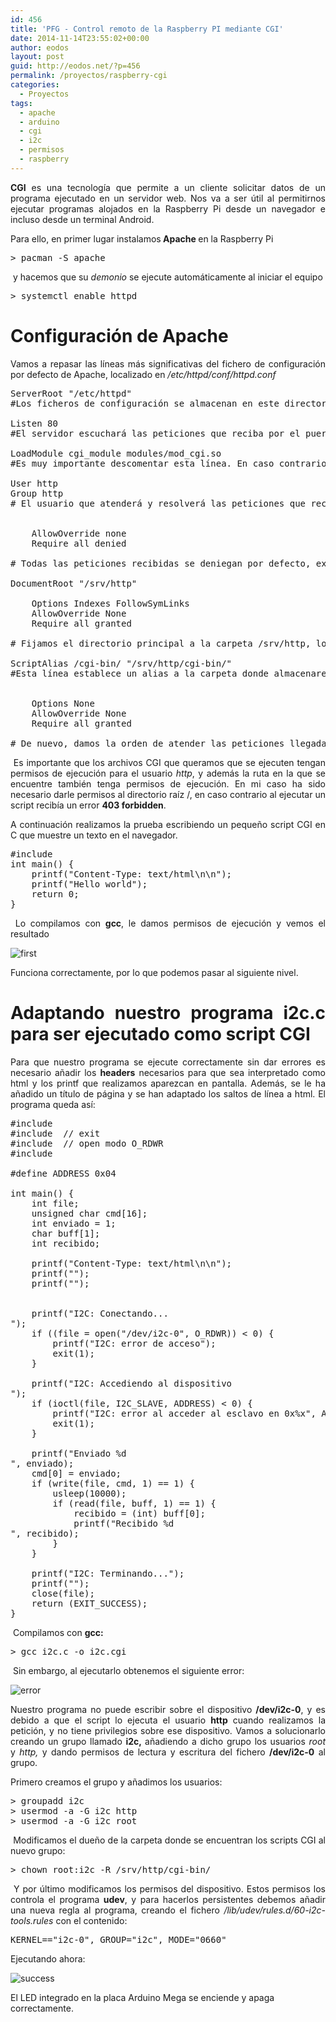 ```yaml
---
id: 456
title: 'PFG - Control remoto de la Raspberry PI mediante CGI'
date: 2014-11-14T23:55:02+00:00
author: eodos
layout: post
guid: http://eodos.net/?p=456
permalink: /proyectos/raspberry-cgi
categories:
  - Proyectos
tags:
  - apache
  - arduino
  - cgi
  - i2c
  - permisos
  - raspberry
---
```

<p style="text-align: justify;">
  <strong>CGI</strong> es una tecnología que permite a un cliente solicitar datos de un programa ejecutado en un servidor web. Nos va a ser útil al permitirnos ejecutar programas alojados en la Raspberry Pi desde un navegador e incluso desde un terminal Android.
</p>

<p style="text-align: justify;">
  Para ello, en primer lugar instalamos<strong> Apache </strong>en la Raspberry Pi
</p>

<pre class="lang:sh decode:true">> pacman -S apache</pre>

<p style="text-align: justify;">
   y hacemos que su <em>demonio </em>se ejecute automáticamente al iniciar el equipo
</p>

<pre class="lang:sh decode:true">> systemctl enable httpd</pre>

<h1 style="text-align: justify;">
  Configuración de Apache
</h1>

<p style="text-align: justify;">
  Vamos a repasar las líneas más significativas del fichero de configuración por defecto de Apache, localizado en <em>/etc/httpd/conf/httpd.conf</em>
</p>

<pre class="wrap:true lang:sh mark:7,8 decode:true">ServerRoot "/etc/httpd" 
#Los ficheros de configuración se almacenan en este directorio.

Listen 80 
#El servidor escuchará las peticiones que reciba por el puerto 80. Todo correcto.

LoadModule cgi_module modules/mod_cgi.so 
#Es muy importante descomentar esta línea. En caso contrario los script CGI que escribamos no se podrán ejecutar.

User http
Group http
# El usuario que atenderá y resolverá las peticiones que reciba Apache. Nos afectará más adelante.

<Directory />
    AllowOverride none
    Require all denied
</Directory>
# Todas las peticiones recibidas se deniegan por defecto, excepto para los casos definidos a continuación.

DocumentRoot "/srv/http"
<Directory "/srv/http">
    Options Indexes FollowSymLinks
    AllowOverride None
    Require all granted
</Directory>
# Fijamos el directorio principal a la carpeta /srv/http, lo cual significa que cuando nos dirijamos a http://domain.com/index.html estaremos abriendo el archivo index.html ubicado en esa carpeta. Además se le indica a Apache que atienda las peticiones que lleguen a esa ruta.

ScriptAlias /cgi-bin/ "/srv/http/cgi-bin/"
#Esta línea establece un alias a la carpeta donde almacenaremos los scripts en CGI y les da permisos de ejecución, necesarios para funcionar.

<Directory "/srv/http/cgi-bin">
    Options None
    AllowOverride None
    Require all granted
</Directory>
# De nuevo, damos la orden de atender las peticiones llegadas a este directorio.</pre>

<p style="text-align: justify;">
   Es importante que los archivos CGI que queramos que se ejecuten tengan permisos de ejecución para el usuario <em>http</em>, y además la ruta en la que se encuentre también tenga permisos de ejecución. En mi caso ha sido necesario darle permisos al directorio raíz /, en caso contrario al ejecutar un script recibía un error <strong>403 forbidden</strong>.
</p>

<p style="text-align: justify;">
  A continuación realizamos la prueba escribiendo un pequeño script CGI en C que muestre un texto en el navegador.
</p>

<pre class="lang:c decode:true">#include <stdio.h>
int main() {
    printf("Content-Type: text/html\n\n");
    printf("Hello world");
    return 0;
}</pre>

<p style="text-align: justify;">
   Lo compilamos con <b>gcc</b>, le damos permisos de ejecución y vemos el resultado
</p>

<img class="aligncenter wp-image-473 size-full" src="https://i2.wp.com/eodos.net/wp-content/uploads/2014/11/first.png?resize=453%2C116" alt="first" srcset="https://i2.wp.com/eodos.net/wp-content/uploads/2014/11/first.png?w=453&ssl=1 453w, https://i2.wp.com/eodos.net/wp-content/uploads/2014/11/first.png?resize=300%2C76&ssl=1 300w" sizes="(max-width: 453px) 100vw, 453px" data-recalc-dims="1" />

<p style="text-align: justify;">
  Funciona correctamente, por lo que podemos pasar al siguiente nivel.
</p>

<h1 style="text-align: justify;">
  Adaptando nuestro programa i2c.c para ser ejecutado como script CGI
</h1>

<p style="text-align: justify;">
  Para que nuestro programa se ejecute correctamente sin dar errores es necesario añadir los <strong>headers</strong> necesarios para que sea interpretado como html y los printf que realizamos aparezcan en pantalla. Además, se le ha añadido un título de página y se han adaptado los saltos de línea a html. El programa queda así:
</p>

<pre class="lang:c decode:true  ">#include <stdio.h>
#include <stdlib.h> // exit
#include <fcntl.h> // open modo O_RDWR
#include <linux/i2c-dev.h>

#define ADDRESS 0x04

int main() {
    int file;
    unsigned char cmd[16];
    int enviado = 1;
    char buff[1];
    int recibido;
    
    printf("Content-Type: text/html\n\n");
    printf("<html>");
    printf("<head><title>Test</title></head");
    printf("<body>");

    
    printf("I2C: Conectando...<br/>");
    if ((file = open("/dev/i2c-0", O_RDWR)) < 0) {
        printf("I2C: error de acceso");
        exit(1);
    }
    
    printf("I2C: Accediendo al dispositivo<br/>");
    if (ioctl(file, I2C_SLAVE, ADDRESS) < 0) {
        printf("I2C: error al acceder al esclavo en 0x%x", ADDRESS);
        exit(1);
    }
    
    printf("Enviado %d<br/>", enviado);
    cmd[0] = enviado;
    if (write(file, cmd, 1) == 1) {
        usleep(10000);
        if (read(file, buff, 1) == 1) {
            recibido = (int) buff[0];
            printf("Recibido %d<br/>", recibido);
        }
    }
    
    printf("I2C: Terminando...");
    printf("</html>");
    close(file);
    return (EXIT_SUCCESS);
}
</pre>

<p style="text-align: justify;">
   Compilamos con <strong>gcc:</strong>
</p>

<pre class="lang:sh decode:true ">> gcc i2c.c -o i2c.cgi</pre>

<p style="text-align: justify;">
   Sin embargo, al ejecutarlo obtenemos el siguiente error:
</p>

<img class="aligncenter wp-image-475 size-full" src="https://i2.wp.com/eodos.net/wp-content/uploads/2014/11/error.png?resize=425%2C135" alt="error" srcset="https://i2.wp.com/eodos.net/wp-content/uploads/2014/11/error.png?w=425&ssl=1 425w, https://i2.wp.com/eodos.net/wp-content/uploads/2014/11/error.png?resize=300%2C95&ssl=1 300w" sizes="(max-width: 425px) 100vw, 425px" data-recalc-dims="1" />

<p style="text-align: justify;">
  Nuestro programa no puede escribir sobre el dispositivo <strong>/dev/i2c-0</strong>, y es debido a que el script lo ejecuta el usuario <strong>http</strong> cuando realizamos la petición, y no tiene privilegios sobre ese dispositivo. Vamos a solucionarlo creando un grupo llamado <strong>i2c, </strong>añadiendo a dicho grupo los usuarios <em>root</em> y <em>http, </em>y dando permisos de lectura y escritura del fichero <strong>/dev/i2c-0</strong> al grupo.
</p>

<p style="text-align: justify;">
  Primero creamos el grupo y añadimos los usuarios:
</p>

<pre class="lang:sh decode:true ">> groupadd i2c
> usermod -a -G i2c http
> usermod -a -G i2c root</pre>

<p style="text-align: justify;">
   Modificamos el dueño de la carpeta donde se encuentran los scripts CGI al nuevo grupo:
</p>

<pre class="lang:sh decode:true ">> chown root:i2c -R /srv/http/cgi-bin/</pre>

<p style="text-align: justify;">
   Y por último modificamos los permisos del dispositivo. Estos permisos los controla el programa <strong>udev</strong>, y para hacerlos persistentes debemos añadir una nueva regla al programa, creando el fichero <em>/lib/udev/rules.d/60-i2c-tools.rules</em> con el contenido:
</p>

<pre class="lang:sh decode:true ">KERNEL=="i2c-0", GROUP="i2c", MODE="0660"</pre>

Ejecutando ahora:

<img class="aligncenter wp-image-476 size-full" src="https://i1.wp.com/eodos.net/wp-content/uploads/2014/11/success.png?resize=457%2C186" alt="success" srcset="https://i1.wp.com/eodos.net/wp-content/uploads/2014/11/success.png?w=457&ssl=1 457w, https://i1.wp.com/eodos.net/wp-content/uploads/2014/11/success.png?resize=300%2C122&ssl=1 300w" sizes="(max-width: 457px) 100vw, 457px" data-recalc-dims="1" />

El LED integrado en la placa Arduino Mega se enciende y apaga correctamente.
